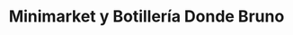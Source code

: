 ---
title: "Minimarket y Botillería Donde Bruno"
url: /macul/minimarket-y-botilleria-donde-bruno/
shop: alcohol
---